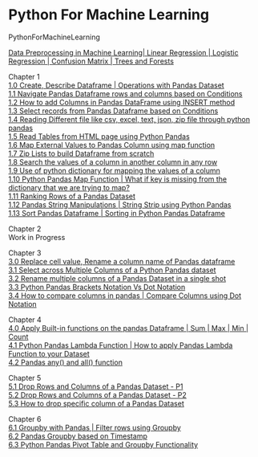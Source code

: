 # Python For Machine Learning
PythonForMachineLearning

[Data Preprocessing in Machine Learning| Linear Regression | Logistic Regression | Confusion Matrix | Trees and Forests](https://www.youtube.com/playlist?list=PLE-8p-CwnFPuOjFcbnXLFvSQaHFK3ymUW)

Chapter 1</br>
[1.0 Create, Describe Dataframe | Operations with Pandas Dataset](https://youtu.be/gNTPt1ggAhg)</br>
[1.1 Navigate Pandas Dataframe rows and columns based on Conditions](https://youtu.be/KkUoRIIRKW0)</br>
[1.2 How to add Columns in Pandas DataFrame using INSERT method](https://youtu.be/5Dgu7mv3JtQ)</br>
[1.3 Select records from Pandas Dataframe based on Conditions](https://youtu.be/CnKo7lka0to)</br>
[1.4 Reading Different file like csv, excel, text, json, zip file through python pandas](https://youtu.be/IqVaze49O18)</br>
[1.5 Read Tables from HTML page using Python Pandas](https://youtu.be/sb8JsLhurXo)</br>
[1.6 Map External Values to Pandas Column using map function](https://youtu.be/Qlhld9whk7I)</br>
[1.7 Zip Lists to build Dataframe from scratch](https://youtu.be/_9miGUXg61Y)</br>
[1.8 Search the values of a column in another column in any row](https://youtu.be/5UyQaxzQEe4)</br>
[1.9 Use of python dictionary for mapping the values of a column](https://youtu.be/6MJfg_Tf324)</br>
[1.10 Python Pandas Map Function | What if key is missing from the dictionary that we are trying to map?](https://youtu.be/PVfsaTTjvOU)</br>
[1.11 Ranking Rows of a Pandas Dataset](https://youtu.be/qOoso7VSF2g)</br>
[1.12 Pandas String Manipulations | String Strip using Python Pandas](https://youtu.be/GhSqQwI8aMA)</br>
[1.13 Sort Pandas Dataframe | Sorting in Python Pandas Dataframe](https://youtu.be/rtt8keMX87s)</br>

Chapter 2</br>
Work in Progress</br>

Chapter 3</br>
[3.0 Replace cell value, Rename a column name of Pandas dataframe](https://youtu.be/y8VqyzqkoSI)</br>
[3.1 Select across Multiple Columns of a Python Pandas dataset](https://youtu.be/gOAh0nc2VxA)</br>
[3.2 Rename multiple columns of a Pandas Dataset in a single shot](https://youtu.be/C7wjwLPr9AA)</br>
[3.3 Python Pandas Brackets Notation Vs Dot Notation](https://youtu.be/T2ScJTDQujY)</br>
[3.4 How to compare columns in pandas | Compare Columns using Dot Notation](https://youtu.be/hFTMSb7loMA)</br>

Chapter 4</br>
[4.0 Apply Built-in functions on the pandas Dataframe  | Sum | Max | Min | Count](https://youtu.be/hllTTzHazDY)</br>
[4.1 Python Pandas Lambda Function | How to apply Pandas Lambda Function to your Dataset](https://youtu.be/6X6A8M2-Avg)</br>
[4.2 Pandas any() and all() function](https://youtu.be/8rPBPJVq030)</br>

Chapter 5</br>
[5.1 Drop Rows and Columns of a Pandas Dataset - P1](https://youtu.be/_ctp-hhikac)</br>
[5.2 Drop Rows and Columns of a Pandas Dataset - P2](https://youtu.be/3CSAUQrRcpI)</br>
[5.3 How to drop specific column of a Pandas Dataset](https://youtu.be/AnO5pSyaNsA)</br>

Chapter 6</br>
[6.1 Groupby with Pandas | Filter rows using Groupby](https://youtu.be/okJr-WVkI4U)</br>
[6.2 Pandas Groupby based on Timestamp](https://youtu.be/3VXvKBxq8CY)</br>
[6.3 Python Pandas Pivot Table and Groupby Functionality](https://youtu.be/_E1bMgiI-Co)</br>
[]()</br>
[]()</br>
[]()</br>
[]()</br>
[]()</br>
[]()</br>
[]()</br>

